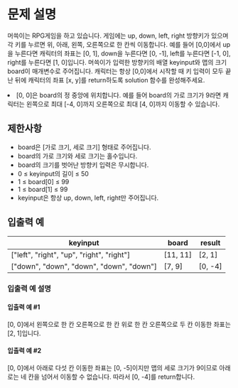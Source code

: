 # 문제 설명

머쓱이는 RPG게임을 하고 있습니다. 게임에는 up, down, left, right 방향키가 있으며 각 키를 누르면 위, 아래, 왼쪽, 오른쪽으로 한 칸씩 이동합니다. 예를 들어 [0,0]에서 up을 누른다면 캐릭터의 좌표는 [0, 1], down을 누른다면 [0, -1], left를 누른다면 [-1, 0], right를 누른다면 [1, 0]입니다. 머쓱이가 입력한 방향키의 배열 keyinput와 맵의 크기 board이 매개변수로 주어집니다. 캐릭터는 항상 [0,0]에서 시작할 때 키 입력이 모두 끝난 뒤에 캐릭터의 좌표 [x, y]를 return하도록 solution 함수를 완성해주세요.

<li>
[0, 0]은 board의 정 중앙에 위치합니다. 예를 들어 board의 가로 크기가 9라면 캐릭터는 왼쪽으로 최대 [-4, 0]까지 오른쪽으로 최대 [4, 0]까지 이동할 수 있습니다.
</li>

## 제한사항

<ul>
    <li>board은 [가로 크기, 세로 크기] 형태로 주어집니다.</li>
    <li>board의 가로 크기와 세로 크기는 홀수입니다.</li>
    <li>board의 크기를 벗어난 방향키 입력은 무시합니다.</li>
    <li>0 ≤ keyinput의 길이 ≤ 50</li>
    <li>1 ≤ board[0] ≤ 99</li>
    <li>1 ≤ board[1] ≤ 99</li>
    <li>keyinput은 항상 up, down, left, right만 주어집니다.</li>
</ul>

## 입출력 예

<table class="table">
    <thead>
        <tr>
            <th>keyinput</th>
            <th>board</th>
            <th>result</th>
        </tr>
    </thead>
    <tbody>
        <tr>
            <td>["left", "right", "up", "right", "right"]</td>
            <td>[11, 11]</td>
            <td>[2, 1]</td>
        </tr>
        <tr>
            <td>["down", "down", "down", "down", "down"]</td>
            <td>[7, 9]</td>
            <td>[0, -4]</td>
        </tr>
    </tbody>
</table>

### 입출력 예 설명

#### 입출력 예 #1

[0, 0]에서 왼쪽으로 한 칸 오른쪽으로 한 칸 위로 한 칸 오른쪽으로 두 칸 이동한 좌표는 [2, 1]입니다.

#### 입출력 예 #2

[0, 0]에서 아래로 다섯 칸 이동한 좌표는 [0, -5]이지만 맵의 세로 크기가 9이므로 아래로는 네 칸을 넘어서 이동할 수 없습니다. 따라서 [0, -4]를 return합니다.
